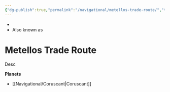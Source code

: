 ```yaml
---
{"dg-publish":true,"permalink":"/navigational/metellos-trade-route/","tags":["map","hyperlane","unfinished"]}
---
```


- 
- Also known as 

# Metellos Trade Route
Desc


**Planets**
- [[Navigational/Coruscant\|Coruscant]]
